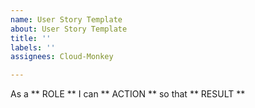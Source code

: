 ```yaml
---
name: User Story Template
about: User Story Template
title: ''
labels: ''
assignees: Cloud-Monkey

---
```


As a ** ROLE ** I can ** ACTION ** so that ** RESULT **
